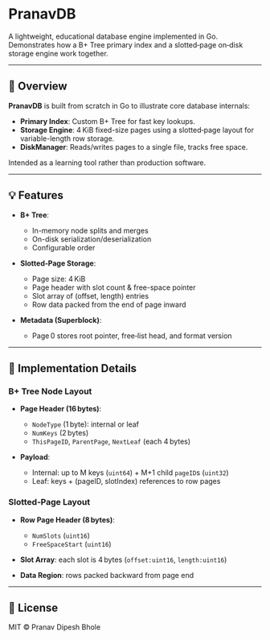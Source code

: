 # PranavDB

A lightweight, educational database engine implemented in Go. Demonstrates how a B+ Tree primary index and a slotted‑page on‑disk storage engine work together.

---

## 📖 Overview

**PranavDB** is built from scratch in Go to illustrate core database internals:

* **Primary Index**: Custom B+ Tree for fast key lookups.
* **Storage Engine**: 4 KiB fixed-size pages using a slotted‑page layout for variable-length row storage.
* **DiskManager**: Reads/writes pages to a single file, tracks free space.

Intended as a learning tool rather than production software.

---

## 💡 Features

* **B+ Tree**:

  * In-memory node splits and merges
  * On-disk serialization/deserialization
  * Configurable order

* **Slotted‑Page Storage**:

  * Page size: 4 KiB
  * Page header with slot count & free-space pointer
  * Slot array of (offset, length) entries
  * Row data packed from the end of page inward

* **Metadata (Superblock)**:

  * Page 0 stores root pointer, free‑list head, and format version

---

## 🔎 Implementation Details

### B+ Tree Node Layout

* **Page Header (16 bytes)**:

  * `NodeType` (1 byte): internal or leaf
  * `NumKeys` (2 bytes)
  * `ThisPageID`, `ParentPage`, `NextLeaf` (each 4 bytes)

* **Payload**:

  * Internal: up to M keys (`uint64`) + M+1 child `pageID`s (`uint32`)
  * Leaf: keys + (pageID, slotIndex) references to row pages

### Slotted‑Page Layout

* **Row Page Header (8 bytes)**:

  * `NumSlots` (`uint16`)
  * `FreeSpaceStart` (`uint16`)

* **Slot Array**: each slot is 4 bytes (`offset:uint16`, `length:uint16`)

* **Data Region**: rows packed backward from page end

---

## 📜 License

MIT © Pranav Dipesh Bhole
